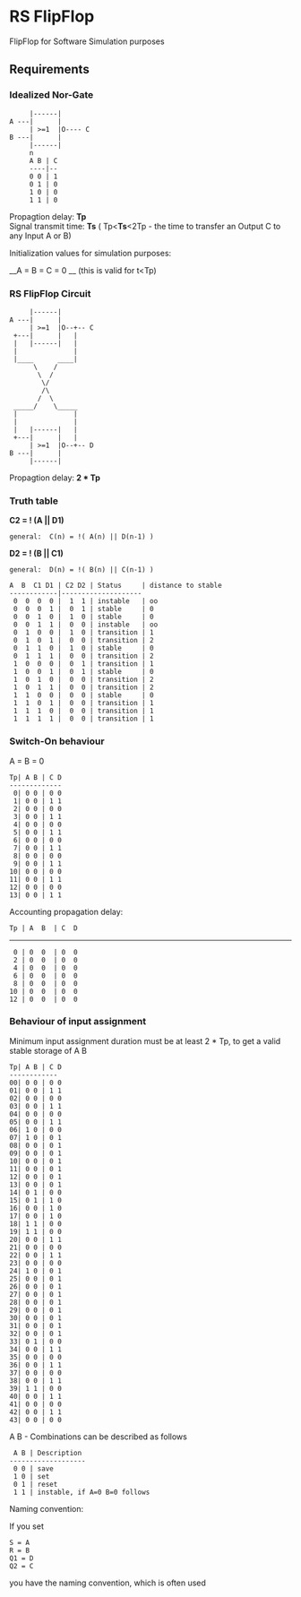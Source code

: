 # RS FlipFlop 

FlipFlop for Software Simulation purposes

## Requirements

### Idealized Nor-Gate
    
         |------|
    A ---|      |
         | >=1  |O---- C
    B ---|      |
         |------|
         n
         A B | C
         ----|--
         0 0 | 1
         0 1 | 0
         1 0 | 0
         1 1 | 0
         
         
Propagtion delay: __Tp__  
Signal transmit time: __Ts__ ( Tp<__Ts__<2Tp - the time to transfer an Output C to any Input A or B)

Initialization values for simulation purposes:

__A = B = C = 0 __ (this is valid for t<Tp)  
         
### RS FlipFlop Circuit


         |------|
    A ---|      |
         | >=1  |O--+-- C
     +---|      |   |
     |   |------|   |
     |              |
     |____      ____|
          \    /             
           \  /                  
            \/             
            /\
           /  \
     _____/    \_____
     |              |
     |              |
     |   |------|   |
     +---|      |   |
         | >=1  |O--+-- D
    B ---|      |
         |------|
         
Propagtion delay: __2 * Tp__   
         
         
### Truth table

__C2 = ! (A || D1)__  
    
    general:  C(n) = !( A(n) || D(n-1) )  
    
__D2 = ! (B || C1)__  
    
    general:  D(n) = !( B(n) || C(n-1) )
 
    A  B  C1 D1 | C2 D2 | Status     | distance to stable
    ------------|--------------------
     0  0  0  0 |  1  1 | instable   | oo
     0  0  0  1 |  0  1 | stable     | 0
     0  0  1  0 |  1  0 | stable     | 0
     0  0  1  1 |  0  0 | instable   | oo
     0  1  0  0 |  1  0 | transition | 1
     0  1  0  1 |  0  0 | transition | 2
     0  1  1  0 |  1  0 | stable     | 0
     0  1  1  1 |  0  0 | transition | 2
     1  0  0  0 |  0  1 | transition | 1
     1  0  0  1 |  0  1 | stable     | 0
     1  0  1  0 |  0  0 | transition | 2
     1  0  1  1 |  0  0 | transition | 2
     1  1  0  0 |  0  0 | stable     | 0
     1  1  0  1 |  0  0 | transition | 1
     1  1  1  0 |  0  0 | transition | 1
     1  1  1  1 |  0  0 | transition | 1
 
### Switch-On behaviour

A = B = 0

    Tp| A B | C D 
    -------------
     0| 0 0 | 0 0
     1| 0 0 | 1 1
     2| 0 0 | 0 0
     3| 0 0 | 1 1
     4| 0 0 | 0 0
     5| 0 0 | 1 1
     6| 0 0 | 0 0
     7| 0 0 | 1 1
     8| 0 0 | 0 0
     9| 0 0 | 1 1
    10| 0 0 | 0 0
    11| 0 0 | 1 1
    12| 0 0 | 0 0
    13| 0 0 | 1 1

Accounting propagation delay:

    Tp | A  B  | C  D 
   -------------------
     0 | 0  0  | 0  0
     2 | 0  0  | 0  0
     4 | 0  0  | 0  0
     6 | 0  0  | 0  0
     8 | 0  0  | 0  0
    10 | 0  0  | 0  0
    12 | 0  0  | 0  0


### Behaviour of input assignment  

Minimum input assignment duration must be at least 2 * Tp, to get a valid stable storage of A B  

    Tp| A B | C D 
    ------------
    00| 0 0 | 0 0 
    01| 0 0 | 1 1 
    02| 0 0 | 0 0 
    03| 0 0 | 1 1 
    04| 0 0 | 0 0 
    05| 0 0 | 1 1 
    06| 1 0 | 0 0 
    07| 1 0 | 0 1 
    08| 0 0 | 0 1 
    09| 0 0 | 0 1 
    10| 0 0 | 0 1 
    11| 0 0 | 0 1 
    12| 0 0 | 0 1 
    13| 0 0 | 0 1 
    14| 0 1 | 0 0 
    15| 0 1 | 1 0 
    16| 0 0 | 1 0 
    17| 0 0 | 1 0 
    18| 1 1 | 0 0 
    19| 1 1 | 0 0 
    20| 0 0 | 1 1 
    21| 0 0 | 0 0 
    22| 0 0 | 1 1 
    23| 0 0 | 0 0 
    24| 1 0 | 0 1 
    25| 0 0 | 0 1 
    26| 0 0 | 0 1 
    27| 0 0 | 0 1 
    28| 0 0 | 0 1 
    29| 0 0 | 0 1 
    30| 0 0 | 0 1 
    31| 0 0 | 0 1 
    32| 0 0 | 0 1 
    33| 0 1 | 0 0 
    34| 0 0 | 1 1 
    35| 0 0 | 0 0 
    36| 0 0 | 1 1 
    37| 0 0 | 0 0 
    38| 0 0 | 1 1 
    39| 1 1 | 0 0 
    40| 0 0 | 1 1 
    41| 0 0 | 0 0 
    42| 0 0 | 1 1 
    43| 0 0 | 0 0 

    
A B - Combinations can be described as follows

     A B | Description
    -------------------
     0 0 | save
     1 0 | set
     0 1 | reset
     1 1 | instable, if A=0 B=0 follows
    
    
    

Naming convention:

If you set

    S = A
    R = B
    Q1 = D
    Q2 = C

you have the naming convention, which is often used
